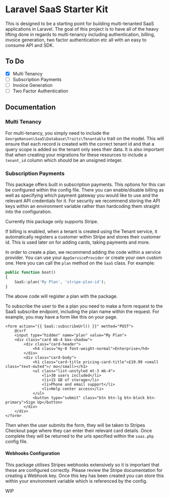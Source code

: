 # Laravel SaaS Starter Kit

This is designed to be a starting point for building multi-tenanted SaaS applications in Laravel. The goal of this project
is to have all of the heavy lifting done in regards to multi-tenancy including authentication, billing, invoice generation,
two factor authentication etc all with an easy to consume API and SDK.

## To Do
- [x] Multi Tenancy
- [ ] Subscription Payments
- [ ] Invoice Generation
- [ ] Two Factor Authentication

## Documentation

### Multi Tenancy
For multi-tenancy, you simply need to include the `GeorgeHanson\SaaS\Database\Traits\Tenantable` trait on the model. This
will ensure that each record is created with the correct tenant id and that a query scope is added so the tenant only sees
their data. It is also important that when creating your migrations for these resources to include a `tenant_id` column which
should be an unsigned integer.

### Subscription Payments

This package offers built in subscription payments. This options for this can be configured within the config file.
There you can enable/disable billing as well as specifying which payment gateway you would like to use and the relevant
API credentials for it. For security we recommend storing the API keys within an environment variable rather than hardcoding
them straight into the configuration.

Currently this package only supports Stripe.

If billing is enabled, when a tenant is created using the Tenant service, it automatically registers a customer within
Stripe and stores their customer id. This is used later on for adding cards, taking payments and more.

In order to create a plan, we recommend adding the code within a service provider. You can use your `AppServiceProvider`
or create your own custom one. Here you can call the `plan` method on the `SaaS` class. For example:

```php
public function boot()
{
    SaaS::plan('My Plan', 'stripe-plan-id');
}
```

The above code will register a plan with the package.

To subscribe the user to the a plan you need to make a form request to the SaaS subscribe endpoint, including the plan
name within the request. For example, you may have a form like this on your page.

```blade
<form action="{{ SaaS::subscribeUrl() }}" method="POST">
    @csrf
    <input type="hidden" name="plan" value="My Plan">
    <div class="card mb-4 box-shadow">
        <div class="card-header">
            <h4 class="my-0 font-weight-normal">Enterprise</h4>
        </div>
        <div class="card-body">
            <h1 class="card-title pricing-card-title">£19.99 <small class="text-muted">/ mo</small></h1>
            <ul class="list-unstyled mt-3 mb-4">
                <li>30 users included</li>
                <li>15 GB of storage</li>
                <li>Phone and email support</li>
                <li>Help center access</li>
            </ul>
            <button type="submit" class="btn btn-lg btn-block btn-primary">Sign Up</button>
        </div>
    </div>
</form>
```

Then when the user submits the form, they will be taken to Stripes Checkout page where they can enter their relevant card
details. Once complete they will be returned to the urls specified within the `saas.php` config file.

#### Webhooks Configuration
This package utilises Stripes webhooks extensively so it is important that these are configured correctly. Please review the Stripe
documentation for creating a Webhook key. Once this key has been created you can store this within your environment variable which is
referenced by the config.

WIP
